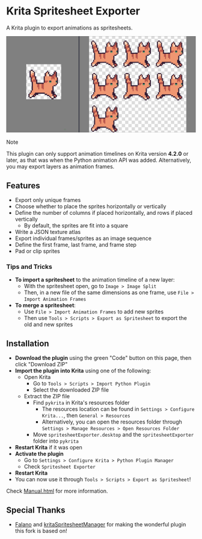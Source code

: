# Krita Spritesheet Exporter

A Krita plugin to export animations as spritesheets.

<img
  src="./assets/mimvoid-spritesheet.png"
  title="Art by mimvoid. An example spritesheet exported with Spritesheet Exporter."
  width="600"
/>

> [!NOTE]
> This plugin can only support animation timelines on Krita version **4.2.0** or later,
> as that was when the Python animation API was added. Alternatively, you may export
> layers as animation frames.

## Features

- Export only unique frames
- Choose whether to place the sprites horizontally or vertically
- Define the number of columns if placed horizontally, and rows if placed vertically
  - By default, the sprites are fit into a square
- Write a JSON texture atlas
- Export individual frames/sprites as an image sequence
- Define the first frame, last frame, and frame step
- Pad or clip sprites

### Tips and Tricks

- **To import a spritesheet** to the animation timeline of a new layer:
  - With the spritesheet open, go to `Image > Image Split`
  - Then, in a new file of the same dimensions as one frame, use `File > Import Animation Frames`
- **To merge a spritesheet**:
  - Use `File > Import Animation Frames` to add new sprites
  - Then use `Tools > Scripts > Export as Spritesheet` to export the old and new sprites

## Installation

- **Download the plugin** using the green "Code" button on this page, then click "Download ZIP"
- **Import the plugin into Krita** using one of the following:
  - Open Krita
    - Go to `Tools > Scripts > Import Python Plugin`
    - Select the downloaded ZIP file
  - Extract the ZIP file
    - Find `pykrita` in Krita's resources folder
      - The resources location can be found in `Settings > Configure Krita...`, then
        `General > Resources`
      - Alternatively, you can open the resources folder through
        `Settings > Manage Resources > Open Resources Folder`
    - Move `spritesheetExporter.desktop` and the `spritesheetExporter` folder into `pykrita`
- **Restart Krita** if it was open
- **Activate the plugin**
  - Go to `Settings > Configure Krita > Python Plugin Manager`
  - Check `Spritesheet Exporter`
- **Restart Krita**
- You can now use it through `Tools > Scripts > Export as Spritesheet`!

Check [Manual.html](./spritesheetExporter/Manual.html) for more information.

## Special Thanks

- [Falano](https://github.com/Falano) and
  [kritaSpritesheetManager](https://github.com/Falano/kritaSpritesheetManager)
  for making the wonderful plugin this fork is based on!
